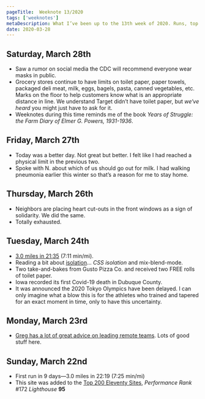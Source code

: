 ```yaml
---
pageTitle:  Weeknote 13/2020
tags: ['weeknotes']
metaDescription: What I’ve been up to the 13th week of 2020. Runs, top 200 Eleventy performance, isolation, limits, and free toilet paper. 
date: 2020-03-28
---
```

## Saturday, March 28th
* Saw a rumor on social media the CDC will recommend everyone wear masks in public. 
* Grocery stores continue to have limits on toilet paper, paper towels, packaged deli meat, milk, eggs, bagels, pasta, canned vegetables, etc. Marks on the floor to help customers know what is an appropriate distance in line.  We understand Target didn’t have toilet paper, but _we‘ve heard_ you might just have to ask for it. 
* Weeknotes during this time reminds me of the book _Years of Struggle: the Farm Diary of Elmer G. Powers, 1931-1936_.  

## Friday, March 27th
* Today was a better day. Not great but better. I felt like I had reached a physical limit in the previous two. 
* Spoke with N. about which of us should go out for milk. I had walking pneumonia earlier this winter so that’s a reason for me to stay home. 

## Thursday, March 26th
* Neighbors are placing heart cut-outs in the front windows as a sign of solidarity. We did the same. 
* Totally exhausted. 

## Tuesday, March 24th
* [3.0 miles in 21:35](https://connect.garmin.com/modern/activity/4690536682) (7:11 min/mi).
* Reading a bit about [isolation](https://css-tricks.com/almanac/properties/i/isolation/)… _CSS isolation_ and mix-blend-mode. 
* Two take-and-bakes from Gusto Pizza Co. and received two FREE rolls of toilet paper. 
* Iowa recorded its first Covid-19 death in Dubuque County. 
* It was announced the 2020 Tokyo Olympics have been delayed. I can only imagine what a blow this is for the athletes who trained and tapered for an exact moment in time, only to have this uncertainty. 

## Monday, March 23rd
* [Greg has a lot of great advice on leading remote teams](https://airbagindustries.com/advice-from-ten-years-of-leading-remote-teams/). Lots of good stuff here. 

## Sunday, March 22nd
* First run in 9 days—3.0 miles in 22:19 (7:25 min/mi) 
* This site was added to the [Top 200 Eleventy Sites](https://www.11ty.dev/docs/sites/), _Performance Rank_ #172 _Lighthouse_ **95**

